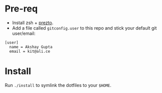 # Pre-req

- Install zsh + [prezto](https://github.com/sorin-ionescu/prezto).
- Add a file called `gitconfig.user` to this repo and stick your default git user/email:

```
[user]
  name = Akshay Gupta
  email = kit@ali.ce
```

# Install

Run `./install` to symlink the dotfiles to your `$HOME`.
